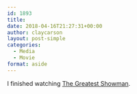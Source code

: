 ```yaml
---
id: 1893
title: 
date: 2018-04-16T21:27:31+00:00
author: claycarson
layout: post-simple
categories: 
  - Media
  - Movie
format: aside
---
```

I finished watching [The Greatest Showman](https://imdb.com/title/tt1485796/?ref=m_nv_sr_1).